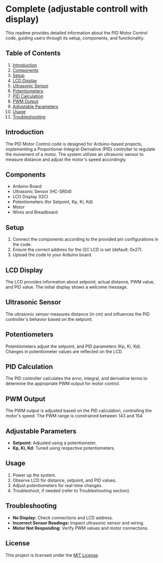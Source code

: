 # Complete (adjustable controll with display)

This readme provides detailed information about the PID Motor Control code, guiding users through its setup, components, and functionality.

## Table of Contents

1. [Introduction](#introduction)
2. [Components](#components)
3. [Setup](#setup)
4. [LCD Display](#lcd-display)
5. [Ultrasonic Sensor](#ultrasonic-sensor)
6. [Potentiometers](#potentiometers)
7. [PID Calculation](#pid-calculation)
8. [PWM Output](#pwm-output)
9. [Adjustable Parameters](#adjustable-parameters)
10. [Usage](#usage)
11. [Troubleshooting](#troubleshooting)

## Introduction

The PID Motor Control code is designed for Arduino-based projects, implementing a Proportional-Integral-Derivative (PID) controller to regulate the movement of a motor. The system utilizes an ultrasonic sensor to measure distance and adjust the motor's speed accordingly.

## Components

- Arduino Board
- Ultrasonic Sensor (HC-SR04)
- LCD Display (I2C)
- Potentiometers (for Setpoint, Kp, Ki, Kd)
- Motor
- Wires and Breadboard

## Setup

1. Connect the components according to the provided pin configurations in the code.
2. Ensure the correct address for the I2C LCD is set (default: 0x27).
3. Upload the code to your Arduino board.

## LCD Display

The LCD provides information about setpoint, actual distance, PWM value, and PID value. The initial display shows a welcome message.

## Ultrasonic Sensor

The ultrasonic sensor measures distance (in cm) and influences the PID controller's behavior based on the setpoint.

## Potentiometers

Potentiometers adjust the setpoint, and PID parameters (Kp, Ki, Kd). Changes in potentiometer values are reflected on the LCD.

## PID Calculation

The PID controller calculates the error, integral, and derivative terms to determine the appropriate PWM output for motor control.

## PWM Output

The PWM output is adjusted based on the PID calculation, controlling the motor's speed. The PWM range is constrained between 143 and 154.

## Adjustable Parameters

- **Setpoint:** Adjusted using a potentiometer.
- **Kp, Ki, Kd:** Tuned using respective potentiometers.

## Usage

1. Power up the system.
2. Observe LCD for distance, setpoint, and PID values.
3. Adjust potentiometers for real-time changes.
4. Troubleshoot, if needed (refer to Troubleshooting section).

## Troubleshooting

- **No Display:** Check connections and LCD address.
- **Incorrect Sensor Readings:** Inspect ultrasonic sensor and wiring.
- **Motor Not Responding:** Verify PWM values and motor connections.

## License

This project is licensed under the [MIT License](../../LICENSE).

